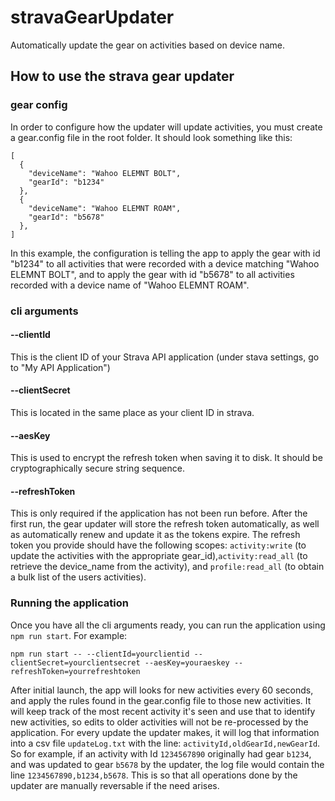# stravaGearUpdater
Automatically update the gear on activities based on device name.

## How to use the strava gear updater

### gear config
In order to configure how the updater will update activities, you must create a gear.config file in the root folder. It should look something like this:
```
[
  {
    "deviceName": "Wahoo ELEMNT BOLT",
    "gearId": "b1234"
  },
  {
    "deviceName": "Wahoo ELEMNT ROAM",
    "gearId": "b5678"
  },
]
```
In this example, the configuration is telling the app to apply the gear with id "b1234" to all activities that were recorded with a device matching "Wahoo ELEMNT BOLT", and to apply the gear with id "b5678" to all activities recorded with a device name of "Wahoo ELEMNT ROAM".

### cli arguments

#### --clientId
This is the client ID of your Strava API application (under stava settings, go to "My API Application")

#### --clientSecret
This is located in the same place as your client ID in strava.

#### --aesKey
This is used to encrypt the refresh token when saving it to disk. It should be cryptographically secure string sequence.

#### --refreshToken
This is only required if the application has not been run before. After the first run, the gear updater will store the refresh token automatically, as well as automatically renew and update it as the tokens expire. The refresh token you provide should have the following scopes:
`activity:write` (to update the activities with the appropriate gear_id),`activity:read_all` (to retrieve the device_name from the activity), and `profile:read_all` (to obtain a bulk list of the users activities).

### Running the application

Once you have all the cli arguments ready, you can run the application using `npm run start`. For example: 
```
npm run start -- --clientId=yourclientid --clientSecret=yourclientsecret --aesKey=youraeskey --refreshToken=yourrefreshtoken
```

After initial launch, the app will looks for new activities every 60 seconds, and apply the rules found in the gear.config file to those new activities. It will keep track of the most recent activity it's seen and use that to identify new activities, so edits to older activities will not be re-processed by the application. For every update the updater makes, it will log that information into a csv file `updateLog.txt` with the line: `activityId,oldGearId,newGearId`. So for example, if an activity with Id `1234567890` originally had gear `b1234`, and was updated to gear `b5678` by the updater, the log file would contain the line `1234567890,b1234,b5678`. This is so that all operations done by the updater are manually reversable if the need arises. 

